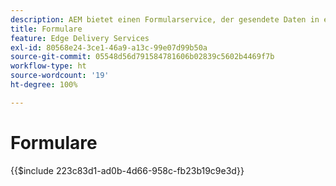 ```yaml
---
description: AEM bietet einen Formularservice, der gesendete Daten in ein Microsoft Excel- oder Google Sheets-Dokument aufnimmt.
title: Formulare
feature: Edge Delivery Services
exl-id: 80568e24-3ce1-46a9-a13c-99e07d99b50a
source-git-commit: 05548d56d791584781606b02839c5602b4469f7b
workflow-type: ht
source-wordcount: '19'
ht-degree: 100%

---
```


# Formulare

{{$include 223c83d1-ad0b-4d66-958c-fb23b19c9e3d}}
